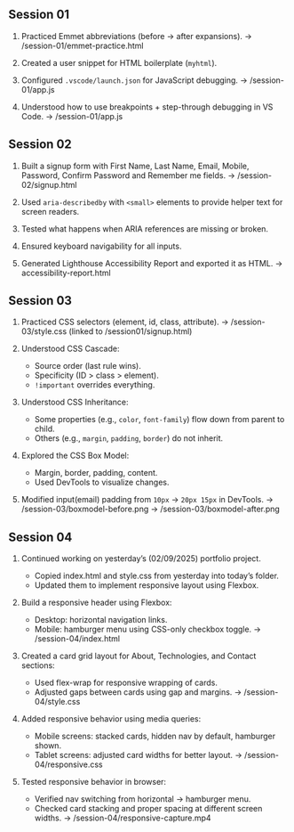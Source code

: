 ## Session 01
1. Practiced Emmet abbreviations (before → after expansions).
-> /session-01/emmet-practice.html

2. Created a user snippet for HTML boilerplate (`myhtml`).

3. Configured `.vscode/launch.json` for JavaScript debugging.
-> /session-01/app.js

4. Understood how to use breakpoints + step-through debugging in VS Code.
-> /session-01/app.js


## Session 02
1. Built a signup form with First Name, Last Name, Email, Mobile, Password, Confirm Password and Remember me fields.
-> /session-02/signup.html

2. Used `aria-describedby` with `<small>` elements to provide helper text for screen readers.

3. Tested what happens when ARIA references are missing or broken.

4. Ensured keyboard navigability for all inputs.

5. Generated Lighthouse Accessibility Report and exported it as HTML.
-> accessibility-report.html


## Session 03
1. Practiced CSS selectors (element, id, class, attribute).
-> /session-03/style.css (linked to /session01/signup.html)

2. Understood CSS Cascade:
   - Source order (last rule wins).
   - Specificity (ID > class > element).
   - `!important` overrides everything.

3. Understood CSS Inheritance:
   - Some properties (e.g., `color`, `font-family`) flow down from parent to child.
   - Others (e.g., `margin`, `padding`, `border`) do not inherit.

4. Explored the CSS Box Model:
   - Margin, border, padding, content.
   - Used DevTools to visualize changes.

5. Modified input(email) padding from `10px` → `20px 15px` in DevTools.
-> /session-03/boxmodel-before.png
-> /session-03/boxmodel-after.png

## Session 04 

1. Continued working on yesterday’s (02/09/2025) portfolio project.
    - Copied index.html and style.css from yesterday into today’s folder.
    - Updated them to implement responsive layout using Flexbox.

2. Build a responsive header using Flexbox:
    - Desktop: horizontal navigation links.
    - Mobile: hamburger menu using CSS-only checkbox toggle.
->  /session-04/index.html

3. Created a card grid layout for About, Technologies, and Contact sections:
    - Used flex-wrap for responsive wrapping of cards.
    - Adjusted gaps between cards using gap and margins.
->  /session-04/style.css

4. Added responsive behavior using media queries:
    - Mobile screens: stacked cards, hidden nav by default, hamburger shown.
    - Tablet screens: adjusted card widths for better layout.
->  /session-04/responsive.css

5. Tested responsive behavior in browser:
    - Verified nav switching from horizontal → hamburger menu.
    - Checked card stacking and proper spacing at different screen widths.
->  /session-04/responsive-capture.mp4
